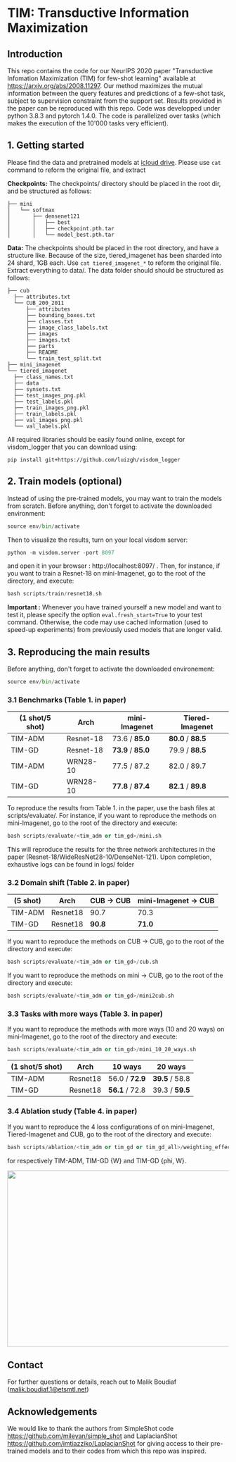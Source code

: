 # TIM: Transductive Information Maximization


##  Introduction
This repo contains the code for our NeurIPS 2020 paper "Transductive Infomation Maximization (TIM) for few-shot learning" available at https://arxiv.org/abs/2008.11297. Our method maximizes the mutual information between the query features and predictions of a few-shot task, subject to supervision constraint from the support set. Results provided in the paper can be reproduced with this repo. Code was developped under python 3.8.3 and pytorch 1.4.0. The code is parallelized over tasks (which makes the execution of the 10'000 tasks very efficient).


## 1. Getting started


Please find the data and pretrained models at [icloud drive](https://www.icloud.com/iclouddrive/0f3PFO3rJK0fk0nkCe8sDKAiQ#TIM). Please use `cat` command to reform the original file, and extract 

**Checkpoints:** The checkpoints/ directory should be placed in the root dir, and be structured as follows:

```
├── mini
│   └── softmax
│       ├── densenet121
│       │   ├── best
│       │   ├── checkpoint.pth.tar
│       │   └── model_best.pth.tar
```

**Data:** The checkpoints should be placed in the root directory, and have a structure like. Because of the size, tiered_imagenet has been sharded into 24 shard, 1GB each. Use `cat tiered_imagenet_*` to reform the original file. Extract everything to data/. The data folder should should be structured as follows:

```
├── cub
  ├── attributes.txt
  └── CUB_200_2011
      ├── attributes
      ├── bounding_boxes.txt
      ├── classes.txt
      ├── image_class_labels.txt
      ├── images
      ├── images.txt
      ├── parts
      ├── README
      └── train_test_split.txt
├── mini_imagenet
└── tiered_imagenet
  ├── class_names.txt
  ├── data
  ├── synsets.txt
  ├── test_images_png.pkl
  ├── test_labels.pkl
  ├── train_images_png.pkl
  ├── train_labels.pkl
  ├── val_images_png.pkl
  └── val_labels.pkl
```

All required libraries should be easily found online, except for visdom_logger that you can download using:
```
pip install git+https://github.com/luizgh/visdom_logger
```

## 2. Train models (optional)

Instead of using the pre-trained models, you may want to train the models from scratch. Before anything, don't forget to activate the downloaded environment:
```python
source env/bin/activate
```
Then to visualize the results, turn on your local visdom server:
```python
python -m visdom.server -port 8097
```
and open it in your browser : http://localhost:8097/ . Then, for instance, if you want to train a Resnet-18 on mini-Imagenet, go to the root of the directory, and execute:
```python
bash scripts/train/resnet18.sh
```

**Important :** Whenever you have trained yourself a new model and want to test it, please specify the option `eval.fresh_start=True` to your test command. Otherwise, the code may use cached information (used to speed-up experiments) from previously used models that are longer valid.

## 3. Reproducing the main results

Before anything, don't forget to activate the downloaded environement:
```python
source env/bin/activate
```

### 3.1 Benchmarks (Table 1. in paper)


|(1 shot/5 shot)|     Arch    | mini-Imagenet | Tiered-Imagenet |
| 	   ---      |      ---    |      ---      |	   ---          |
| TIM-ADM       |   Resnet-18 | 73.6 / **85.0**  | **80.0** / **88.5** |
| TIM-GD        |   Resnet-18 |  **73.9** / **85.0**  | 79.9 / **88.5**  |
| TIM-ADM       |   WRN28-10  |  77.5 / 87.2  | 82.0 / 89.7     |
| TIM-GD        |   WRN28-10  |  **77.8** / **87.4**  | **82.1** / **89.8** |

To reproduce the results from Table 1. in the paper, use the bash files at scripts/evaluate/. For instance, if you want to reproduce the methods on mini-Imagenet, go to the root of the directory and execute:
```python
bash scripts/evaluate/<tim_adm or tim_gd>/mini.sh
```
This will reproduce the results for the three network architectures in the paper (Resnet-18/WideResNet28-10/DenseNet-121). Upon completion, exhaustive logs can be found in logs/ folder


### 3.2 Domain shift (Table 2. in paper)

|(5 shot)       |     Arch    |        CUB -> CUB     | mini-Imagenet -> CUB |
| 	   ---      |      ---    |        ---            |	       ---           |
| TIM-ADM       |   Resnet18  |         90.7          |        70.3          |
| TIM-GD        |   Resnet18  |       **90.8**        |      **71.0**        |

If you want to reproduce the methods on CUB -> CUB, go to the root of the directory and execute:
```python
bash scripts/evaluate/<tim_adm or tim_gd>/cub.sh
```
If you want to reproduce the methods on mini -> CUB, go to the root of the directory and execute:
```python
bash scripts/evaluate/<tim_adm or tim_gd>/mini2cub.sh
```

### 3.3 Tasks with more ways (Table 3. in paper)

If you want to reproduce the methods with more ways (10 and 20 ways) on mini-Imagenet, go to the root of the directory and execute:

```python
bash scripts/evaluate/<tim_adm or tim_gd>/mini_10_20_ways.sh
```

|(1 shot/5 shot)|    Arch     |       10 ways     |       20 ways        |
| 	   ---      |     ---     |        ---        |	       ---           |
| TIM-ADM       |   Resnet18  |   56.0 / **72.9** |  **39.5** / 58.8     |
| TIM-GD        |   Resnet18  |**56.1** / 72.8    |    39.3 / **59.5** |


### 3.4 Ablation study (Table 4. in paper)

If you want to reproduce the 4 loss configurations of on mini-Imagenet, Tiered-Imagenet and CUB, go to the root of the directory and execute:
```python
bash scripts/ablation/<tim_adm or tim_gd or tim_gd_all>/weighting_effect.sh
```
for respectively TIM-ADM, TIM-GD {W} and TIM-GD {phi, W}.



<img src="plots/mini.png" width="800" height="400"/>

## Contact

For further questions or details, reach out to Malik Boudiaf (malik.boudiaf.1@etsmtl.net)

## Acknowledgements

We would like to thank the authors from SimpleShot code https://github.com/mileyan/simple_shot and LaplacianShot https://github.com/imtiazziko/LaplacianShot for giving access to their pre-trained models and to their codes from which this repo was inspired.
